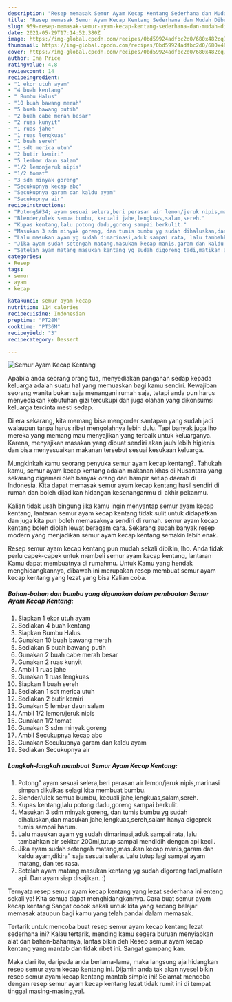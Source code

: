 ```yaml
---
description: "Resep memasak Semur Ayam Kecap Kentang Sederhana dan Mudah Dibuat"
title: "Resep memasak Semur Ayam Kecap Kentang Sederhana dan Mudah Dibuat"
slug: 959-resep-memasak-semur-ayam-kecap-kentang-sederhana-dan-mudah-dibuat
date: 2021-05-29T17:14:52.380Z
image: https://img-global.cpcdn.com/recipes/0bd59924adfbc2d0/680x482cq70/semur-ayam-kecap-kentang-foto-resep-utama.jpg
thumbnail: https://img-global.cpcdn.com/recipes/0bd59924adfbc2d0/680x482cq70/semur-ayam-kecap-kentang-foto-resep-utama.jpg
cover: https://img-global.cpcdn.com/recipes/0bd59924adfbc2d0/680x482cq70/semur-ayam-kecap-kentang-foto-resep-utama.jpg
author: Ina Price
ratingvalue: 4.8
reviewcount: 14
recipeingredient:
- "1 ekor utuh ayam"
- "4 buah kentang"
- " Bumbu Halus"
- "10 buah bawang merah"
- "5 buah bawang putih"
- "2 buah cabe merah besar"
- "2 ruas kunyit"
- "1 ruas jahe"
- "1 ruas lengkuas"
- "1 buah sereh"
- "1 sdt merica utuh"
- "2 butir kemiri"
- "5 lembar daun salam"
- "1/2 lemonjeruk nipis"
- "1/2 tomat"
- "3 sdm minyak goreng"
- "Secukupnya kecap abc"
- "Secukupnya garam dan kaldu ayam"
- "Secukupnya air"
recipeinstructions:
- "Potong&#34; ayam sesuai selera,beri perasan air lemon/jeruk nipis,marinasi simpan dikulkas selagi kita membuat bumbu."
- "Blender/ulek semua bumbu, kecuali jahe,lengkuas,salam,sereh."
- "Kupas kentang,lalu potong dadu,goreng sampai berkulit."
- "Masukan 3 sdm minyak goreng, dan tumis bumbu yg sudah dihaluskan,dan masukan jahe,lengkuas,sereh,salam hanya digeprek tumis sampai harum."
- "Lalu masukan ayam yg sudah dimarinasi,aduk sampai rata, lalu tambahkan air sekitar 200ml,tutup sampai mendidih dengan api kecil."
- "Jika ayam sudah setengah matang,masukan kecap manis,garam dan kaldu ayam,dikira&#34; saja sesuai selera. Lalu tutup lagi sampai ayam matang, dan tes rasa."
- "Setelah ayam matang masukan kentang yg sudah digoreng tadi,matikan api. Dan ayam siap disajikan. :)"
categories:
- Resep
tags:
- semur
- ayam
- kecap

katakunci: semur ayam kecap 
nutrition: 114 calories
recipecuisine: Indonesian
preptime: "PT28M"
cooktime: "PT36M"
recipeyield: "3"
recipecategory: Dessert

---
```



![Semur Ayam Kecap Kentang](https://img-global.cpcdn.com/recipes/0bd59924adfbc2d0/680x482cq70/semur-ayam-kecap-kentang-foto-resep-utama.jpg)

Apabila anda seorang orang tua, menyediakan panganan sedap kepada keluarga adalah suatu hal yang memuaskan bagi kamu sendiri. Kewajiban seorang  wanita bukan saja menangani rumah saja, tetapi anda pun harus menyediakan kebutuhan gizi tercukupi dan juga olahan yang dikonsumsi keluarga tercinta mesti sedap.

Di era  sekarang, kita memang bisa mengorder santapan yang sudah jadi walaupun tanpa harus ribet mengolahnya lebih dulu. Tapi banyak juga lho mereka yang memang mau menyajikan yang terbaik untuk keluarganya. Karena, menyajikan masakan yang dibuat sendiri akan jauh lebih higienis dan bisa menyesuaikan makanan tersebut sesuai kesukaan keluarga. 



Mungkinkah kamu seorang penyuka semur ayam kecap kentang?. Tahukah kamu, semur ayam kecap kentang adalah makanan khas di Nusantara yang sekarang digemari oleh banyak orang dari hampir setiap daerah di Indonesia. Kita dapat memasak semur ayam kecap kentang hasil sendiri di rumah dan boleh dijadikan hidangan kesenanganmu di akhir pekanmu.

Kalian tidak usah bingung jika kamu ingin menyantap semur ayam kecap kentang, lantaran semur ayam kecap kentang tidak sulit untuk didapatkan dan juga kita pun boleh memasaknya sendiri di rumah. semur ayam kecap kentang boleh diolah lewat beragam cara. Sekarang sudah banyak resep modern yang menjadikan semur ayam kecap kentang semakin lebih enak.

Resep semur ayam kecap kentang pun mudah sekali dibikin, lho. Anda tidak perlu capek-capek untuk membeli semur ayam kecap kentang, lantaran Kamu dapat membuatnya di rumahmu. Untuk Kamu yang hendak menghidangkannya, dibawah ini merupakan resep membuat semur ayam kecap kentang yang lezat yang bisa Kalian coba.

<!--inarticleads1-->

##### Bahan-bahan dan bumbu yang digunakan dalam pembuatan Semur Ayam Kecap Kentang:

1. Siapkan 1 ekor utuh ayam
1. Sediakan 4 buah kentang
1. Siapkan  Bumbu Halus
1. Gunakan 10 buah bawang merah
1. Sediakan 5 buah bawang putih
1. Gunakan 2 buah cabe merah besar
1. Gunakan 2 ruas kunyit
1. Ambil 1 ruas jahe
1. Gunakan 1 ruas lengkuas
1. Siapkan 1 buah sereh
1. Sediakan 1 sdt merica utuh
1. Sediakan 2 butir kemiri
1. Gunakan 5 lembar daun salam
1. Ambil 1/2 lemon/jeruk nipis
1. Gunakan 1/2 tomat
1. Gunakan 3 sdm minyak goreng
1. Ambil Secukupnya kecap abc
1. Gunakan Secukupnya garam dan kaldu ayam
1. Sediakan Secukupnya air




<!--inarticleads2-->

##### Langkah-langkah membuat Semur Ayam Kecap Kentang:

1. Potong&#34; ayam sesuai selera,beri perasan air lemon/jeruk nipis,marinasi simpan dikulkas selagi kita membuat bumbu.
1. Blender/ulek semua bumbu, kecuali jahe,lengkuas,salam,sereh.
1. Kupas kentang,lalu potong dadu,goreng sampai berkulit.
1. Masukan 3 sdm minyak goreng, dan tumis bumbu yg sudah dihaluskan,dan masukan jahe,lengkuas,sereh,salam hanya digeprek tumis sampai harum.
1. Lalu masukan ayam yg sudah dimarinasi,aduk sampai rata, lalu tambahkan air sekitar 200ml,tutup sampai mendidih dengan api kecil.
1. Jika ayam sudah setengah matang,masukan kecap manis,garam dan kaldu ayam,dikira&#34; saja sesuai selera. Lalu tutup lagi sampai ayam matang, dan tes rasa.
1. Setelah ayam matang masukan kentang yg sudah digoreng tadi,matikan api. Dan ayam siap disajikan. :)




Ternyata resep semur ayam kecap kentang yang lezat sederhana ini enteng sekali ya! Kita semua dapat menghidangkannya. Cara buat semur ayam kecap kentang Sangat cocok sekali untuk kita yang sedang belajar memasak ataupun bagi kamu yang telah pandai dalam memasak.

Tertarik untuk mencoba buat resep semur ayam kecap kentang lezat sederhana ini? Kalau tertarik, mending kamu segera buruan menyiapkan alat dan bahan-bahannya, lantas bikin deh Resep semur ayam kecap kentang yang mantab dan tidak ribet ini. Sangat gampang kan. 

Maka dari itu, daripada anda berlama-lama, maka langsung aja hidangkan resep semur ayam kecap kentang ini. Dijamin anda tak akan nyesel bikin resep semur ayam kecap kentang mantab simple ini! Selamat mencoba dengan resep semur ayam kecap kentang lezat tidak rumit ini di tempat tinggal masing-masing,ya!.

